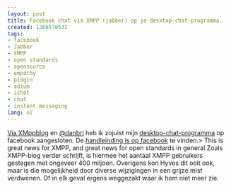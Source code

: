 ```yaml
---
layout: post
title: Facebook chat via XMPP (jabber) op je desktop-chat-programma.
created: 1266570532
tags:
- facebook
- Jabber
- XMPP
- open standards
- opensource
- empathy
- pidgin
- adium
- ichat
- chat
- instant messaging
lang: nl
---
```

[Via XMppblog](http://blog.xmpp.org/index.php/2010/02/welcome-facebook/) en [@danbri](http://twitter.com/danbri/statuses/9326981087) heb ik zojuist mijn [desktop-chat-programma](http://library.gnome.org/users/empathy/stable/introduction.html.en) op facebook aangesloten. De [handleinding is op facebook](http://www.facebook.com/sitetour/chat.php) te vinden.>  This is great news for XMPP, and great news for open standards in general.<!--break-->Zoals XMPP-blog verder schrijft, is hiermee het aantaal XMPP gebruikers gestegen met ongeveer 400 miljoen. Overigens kon Hyves dit ooit ook, maar is die mogelijkheid door diverse wijzigingen in een grijze mist verdwenen. Of in elk geval ergens weggezakt waar ik hem niet meer zie.
